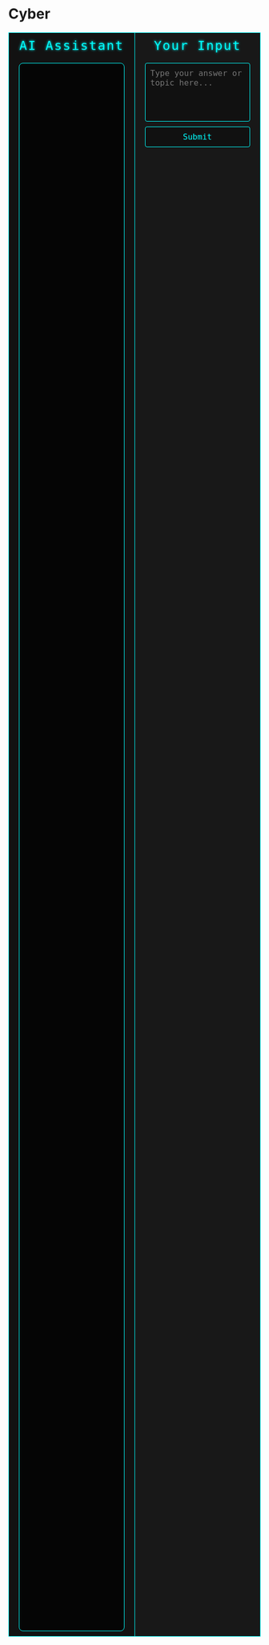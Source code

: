 <h1>Cyber</h1>

<!-- AI Helper Section -->
<div id="ai-helper-container" style="height: 80vh; display: flex; border: 1px solid #0ff; margin-top: 20px;">
  <section class="ai-panel" style="flex:1; display:flex; flex-direction: column; border-right: 1px solid #0ff; background:#121212; color:#0ff; font-family: 'Share Tech Mono', monospace;">
    <h2 style="text-align:center; padding:10px 0; margin:0; font-weight: normal; letter-spacing:2px; font-size:1.6rem; text-shadow:0 0 5px #0ff;">AI Assistant</h2>
    <div id="aiChat" style="flex-grow:1; margin: 10px 20px; border:1px solid #0ff; background:#050505; border-radius:8px; box-shadow:0 0 15px #0ff88; overflow-y:auto; padding:15px; white-space: pre-wrap;"></div>
  </section>

  <section class="user-panel" style="flex:1; display:flex; flex-direction: column; background:#181818; color:#0ff; font-family: 'Share Tech Mono', monospace;">
    <h2 style="text-align:center; padding:10px 0; margin:0; font-weight: normal; letter-spacing:2px; font-size:1.6rem; text-shadow:0 0 5px #0ff;">Your Input</h2>
    <textarea id="inputText" rows="5" placeholder="Type your answer or topic here..." style="background:#111; border:1px solid #0ff; color:#0ff; font-size:1rem; padding:10px; border-radius:4px; margin: 10px 20px 10px 20px; resize:none; width: calc(100% - 40px);"></textarea>
    <button id="submitBtn" style="background:#111; border:1px solid #0ff; color:#0ff; font-family: 'Share Tech Mono', monospace; font-size:1rem; padding:10px; border-radius:4px; margin: 0 20px 20px 20px; cursor:pointer; transition: background-color 0.3s ease;">Submit</button>
  </section>
</div>

<script>
  const aiChat = document.getElementById('aiChat');
  const inputText = document.getElementById('inputText');
  const submitBtn = document.getElementById('submitBtn');

  let quizStarted = false;
  let awaitingTopic = true;

  function addMessage(content, sender) {
    const div = document.createElement('div');
    div.classList.add('chat-message', sender);
    div.textContent = content;
    aiChat.appendChild(div);
    aiChat.scrollTop = aiChat.scrollHeight;
  }

  // Add minimal styling for chat messages
  const style = document.createElement('style');
  style.textContent = `
    .chat-message.ai { color: #0ff; margin-bottom: 15px; line-height: 1.4; }
    .chat-message.user { color: #f0f0f0; text-align: right; margin-bottom: 15px; line-height: 1.4; }
    button:hover { background: #0ff; color: #111; border-color: #0cc; }
  `;
  document.head.appendChild(style);

  addMessage('Hello! What cybersecurity topic would you like to be tested on today?', 'ai');

  async function submitRequest() {
    const userInput = inputText.value.trim();
    if (!userInput) return alert('Please enter a response.');

    addMessage(`You: ${userInput}`, 'user');
    inputText.value = '';
    inputText.disabled = true;
    submitBtn.disabled = true;

    let payload = {};
    if (awaitingTopic) {
      payload = { mode: 'startQuiz', topic: userInput };
      awaitingTopic = false;
      quizStarted = true;
    } else {
      payload = { mode: 'answer', answer: userInput };
    }

    try {
      const res = await fetch('/ai-helper', {
        method: 'POST',
        headers: { 'Content-Type': 'application/json' },
        body: JSON.stringify(payload)
      });
      const data = await res.json();

      addMessage(`AI: ${data.reply}`, 'ai');

      if (data.quizFinished) {
        addMessage('Quiz complete! You can refresh the page to start a new session.', 'ai');
        inputText.disabled = true;
        submitBtn.disabled = true;
      } else {
        inputText.disabled = false;
        submitBtn.disabled = false;
        inputText.focus();
      }
    } catch (err) {
      addMessage('AI: Sorry, something went wrong.', 'ai');
      inputText.disabled = false;
      submitBtn.disabled = false;
    }
  }

  submitBtn.addEventListener('click', submitRequest);
  inputText.addEventListener('keydown', e => {
    if (e.key === 'Enter' && !e.shiftKey) {
      e.preventDefault();
      submitRequest();
    }
  });
</script>
